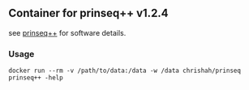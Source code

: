 ## Container for prinseq++ v1.2.4

see [prinseq++](https://github.com/Adrian-Cantu/PRINSEQ-plus-plus) for software details.

### Usage

```
docker run --rm -v /path/to/data:/data -w /data chrishah/prinseq prinseq++ -help
```
